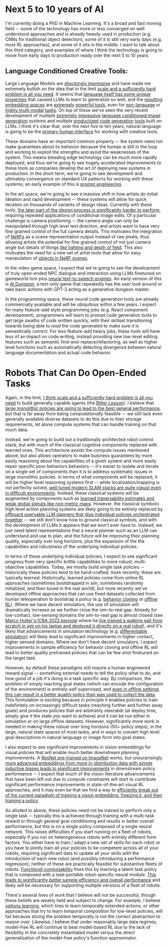 # Next 5 to 10 years of AI
 
I'm currently doing a PhD in Machine Learning. It's a broad and fast moving field -- some of the technology has more or less converged on well understood approaches and is already heavily used in production (e.g. CNNs for traditional object detection), some of it is still very early days (e.g. most RL approaches), and some of it sits in the middle. I want to talk about this third category, and examples of where I think the technology is going to move from early days to production ready over the next 5 to 10 years.
 
## Language Conditioned Creative Tools:
 
Large Language Models are [shockingly impressive](https://arxiv.org/abs/2005.14165) and have made me extremely bullish on the idea that in the limit [scale and a sufficiently hard problem is all you need](https://twitter.com/KyleVedder/status/1536587805308112896). It seems that [language itself has some unique properties](https://arxiv.org/abs/2204.01691) that caused LLMs to learn to generalize so well, and the [resulting](https://arxiv.org/abs/1905.05950) [embedding spaces](https://arxiv.org/abs/1802.05365) are [extremely](https://openai.com/blog/clip/) [powerful tools](https://ai.googleblog.com/2022/06/end-to-end-generative-pre-training-for.html), even for [non-language](https://arxiv.org/abs/2111.11430) or [highly multi-modal](https://ai.facebook.com/research/data2vec-a-general-framework-for-self-supervised-learning-in-speech-vision-and-language/) [tasks](https://www.microsoft.com/en-us/research/publication/i-code-an-integrative-and-composable-multimodal-learning-framework/). On top of these we've seen the very recent development of multiple [extremely](https://openai.com/dall-e-2/) [impressive](https://imagen.research.google/) [language conditioned image generation](https://parti.research.google/) systems and multiple [productized](https://www.tabnine.com/) [code generation](https://arxiv.org/abs/2107.03374) [tools](https://aws.amazon.com/blogs/machine-learning/introducing-amazon-codewhisperer-the-ml-powered-coding-companion/) built on LLMs. I think it's clear that, over the next five to ten years, natural language is going to be the [primary human interface](https://twitter.com/garrytan/status/1516851872027475969) for working with creative tools.
 
These domains have an important common property -- the system need not make guarantees about its behavior because the human is still in the loop and working to exploit the strengths and avoid the weaknesses of the system. This means bleeding edge technology can be much more rapidly deployed, and thus we're going to see hugely accelerated improvements to these tools as companies develop the art of deploying new systems in production. In the short term, we're going to see development and ultimately convergence on standard UX patterns for working with these systems; an early example of this is [prompt engineering](https://arxiv.org/abs/2204.13988).
 
In the art space, we're going to see a massive shift in how artists do initial ideation and rapid development -- these systems will allow for quick iteration on thousands of variants of design ideas. Currently with these tools, [the later part of the design process is significantly harder to perform](https://www.instagram.com/reel/CfEwohiJdXW/?igshid=MDJmNzVkMjY=), requiring repeated applications of conditional image edits. Of a particular challenge is camera positioning -- the camera angle can only be manipulated through high level text direction, and artists want to have very fine grained control of the full camera details. This motivates the integration of [NeRFs](https://arxiv.org/abs/2003.08934) as a scene representation output instead of raw pixels, thus allowing artists the potential for fine grained control of not just camera angle but details of things [like lighting and depth of field](https://shsf0817.github.io/hdr-nerf/). This also motivates the need for a new set of artist tools that allow for easy manipulation of [objects in NeRF scenes](https://arxiv.org/abs/2109.01847).
 
In the video game space, I expect that we're going to see the development of truly open-ended NPC dialogue and interaction using LLMs finetuned on gameworld lore plus [neural text-to-speech engines](http://15.ai). An early version of this is [AI Dungeon](https://gpt3demo.com/apps/aidungeon-io), a text-only game that repeatedly has the user look around or take basic actions with GPT-3 acting as a generative dungeon master.
 
In the programming space, these neural code generation tools are already commercially available and will be ubiquitous within a few years. I expect for many feature-add style programming jobs (e.g. React component development), programmers will learn to prompt code generation tools to get large swaths of code written quickly, with their skillset transitioning towards being able to _read_ the code generated to make sure it is semantically correct. For less feature-add heavy jobs, these tools will have less of an impact on code writing, instead providing new low-level editing features such as semantic find-and-replace/refactoring, as well as higher level functions such as automatically detecting divergence between natural language documentation and actual code behavior.
 
# Robots That Can Do Open-Ended Tasks
 
Again, in the limit, [I think scale and a sufficiently hard problem is all you need](https://twitter.com/KyleVedder/status/1536587805308112896) to build generally capable agents (the [Bitter Lesson](http://www.incompleteideas.net/IncIdeas/BitterLesson.html)). I believe that [large monolithic policies are going to lead to the best general performance](https://openai.com/blog/vpt/), but that is far away from being _computationally_ feasible -- we still lack even generally available diverse datasets to do this due to their storage requirements, let alone compute systems that can handle training on that much data.
 
 
Instead, we're going to build out a traditionally architected robot control stack, but with much of the classical cognitive components replaced with learned ones. This architecture avoids the compute issues mentioned above, but also allows operators to make business guarantees by more easily reasoning about the capabilities of a given system and more easily repair specific poor behaviors behaviors -- it's easier to isolate and iterate on a single set of components than it is to address systematic issues in large monolithic policies. In terms of what components will be replaced, it will be higher level reasoning systems first -- while localization/mapping is not perfectly solved, [well tuned modern SLAM stacks are quite robust even in difficult environments](https://www.subtchallenge.com/results.html). Instead, these classical systems will be augmented by components such as [learned traversability estimates and weak global signals like non-metric maps](https://arxiv.org/abs/2202.11271). However, the classical symbolic high level action planning systems are likely going to be entirely replaced by [offboard queryable LLM planners that glue individual policies orchestrated together](https://say-can.github.io/) -- we still don't know how to ground classical symbols, and with the development of LLMs it appears that we won't ever have to. Instead, we just need latent representations that a neural planner such as an LLM can understand and use to plan, and the future will be improving their planning quality, especially over long horizons, plus the expansion of the the capabilities and robustness of the underlying individual policies.
 
In terms of these underlying individual policies, I expect to see significant progress from very specific brittle capabilities to more robust, multi-objective capabilities. Today, we mostly build single task policies -- historically these policies tend to be hand-crafted; more recently, these are typically learned. Historically, learned policies come from online RL approaches (sometimes bootstrapped in sim, sometimes randomly initialized, and then tuned in the real world), but more recently we've developed offline approaches that can use fixed datasets collected from human teleoperation to bootstrap a policy (e.g. [behavior cloning](https://sites.google.com/view/bc-z/home) or [offline RL](https://arxiv.org/abs/2110.06169)). Where we have decent simulators, the use of simulation will dramatically increase as we further close the sim-to-real gap. Already for low-contact, low-sensing domains the sim-to-real gap is almost closed (see [Marco Hutter's ICRA 2022 keynote](https://www.icra2022.org/program/plenary-keynote-speakers#4-marco-hutter) where he [live trained a walking gait from scratch in sim on his laptop and deployed it directly on a real robot](https://twitter.com/ieeeras/status/1529178820108079105)), and it's likely that advancements in simulation technology (e.g. [differentiable simulation](https://openreview.net/forum?id=ZSKRQMvttc)) will likely lead to significant improvements in higher contact, higher sensed domains. Where we don't have decent simulators, I expect improvements in sample efficiency for behavior cloning and offline RL will lead to better quality pretrained policies that can be few shot finetuned on the target task.
 
However, by default these paradigms still require a human engineered reward signal -- something external needs to tell the policy what to do, and how good of a job it's doing in a task specific way. By comparison, the problem of simply reaching goal states (which can encode the configuration of the environment) is entirely-self supervised, and [even in offline settings this can result in a better quality policy than was used to collect the data](https://arxiv.org/abs/2206.03023). This formulation is exciting because in principle it enables policies to train indefinitely on increasingly difficult tasks (reaching further and further away goals) and produces policies that are arbitrarily steerable (at deploy time, simply give it the state you want to achieve) and it can be run either in simulation or on large offline datasets. However, significantly more work is needed in making these robust over long horizons (50+ policy steps), in the large, natural state spaces of most tasks, and in ways to convert high level goal descriptions in natural language or image form into goal states.
 
I also expect to see significant improvements in vision embeddings for visual policies that will enable much better downstream planning improvements. A [ResNet pre-trained on ImageNet](https://arxiv.org/abs/2107.03380) works, but unsurprisingly [more advanced embeddings from more in-distribution data with simple inductive biases leads to significant improvements](https://arxiv.org/abs/2203.12601) in downstream policy performance -- I expect that much of the vision literature advancements that have been left out due to compute constraints will start to contribute significant performance improvements in state-of-the-art visual RL approaches, and it may even be that we find a way to [efficiently break out of the current paradigm of training a vision embedding, freezing it, and then training a policy](https://arxiv.org/abs/2206.07568).
 
As alluded to above, these policies need not be trained to perform only a single task -- typically this is achieved through training with a multi-task reward or through general goal conditioning and results in better overall performance, but this is on a single policy composed of a single neural network. This raises difficulties if you start running on a fleet of robots, especially if you run on heterogeneous robots with entirely different form factors. You either have to train / adapt a new set of skills for each robot or you have to jointly train all your policies to be competent across all of your robots, requiring significant data to update all your skills with the introduction of each new robot (and possibly introducing a performance regression); neither of these are practically feasible for substantive fleets of robots. [_Functional_ composability](https://jorge-a-mendez.github.io/publication/2022-modular-lifelong-rl) fixes this by learning a latent task policy that is composed with a task-portable robot-specific neural module. [This leads to significantly better sample efficiency and overall performance](https://jorge-a-mendez.github.io/publication/2022-composuite-benchmark) and likely will be necessary for supporting multiple versions of a fleet of robots.
 
There's several lines of work that I believe will not be successful, though these beliefs are weakly held and subject to change. For example, I believe [options learning](https://www.sciencedirect.com/science/article/pii/S0004370299000521), which tries to learn temporally extended actions, or other approaches that try to learn _temporal_ composition for low-level policies, will fail because slicing the problem temporally is not the correct abstraction to reason over. Likewise, I believe that under reasonably large data regimes, model-free RL will continue to beat model-based RL due to the lack of flexibility in the concretely instantiated model versus the direct generalization of the model-free policy's function approximator.
 
 
